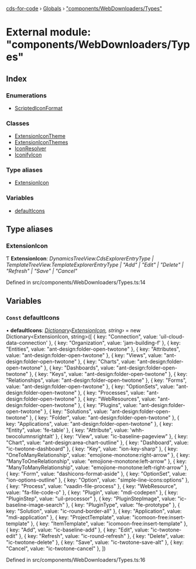 [cds-for-code](../README.md) › [Globals](../globals.md) › ["components/WebDownloaders/Types"](_components_webdownloaders_types_.md)

# External module: "components/WebDownloaders/Types"

## Index

### Enumerations

* [ScriptedIconFormat](../enums/_components_webdownloaders_types_.scriptediconformat.md)

### Classes

* [ExtensionIconTheme](../classes/_components_webdownloaders_types_.extensionicontheme.md)
* [ExtensionIconThemes](../classes/_components_webdownloaders_types_.extensioniconthemes.md)
* [IconResolver](../classes/_components_webdownloaders_types_.iconresolver.md)
* [IconifyIcon](../classes/_components_webdownloaders_types_.iconifyicon.md)

### Type aliases

* [ExtensionIcon](_components_webdownloaders_types_.md#extensionicon)

### Variables

* [defaultIcons](_components_webdownloaders_types_.md#const-defaulticons)

## Type aliases

###  ExtensionIcon

Ƭ **ExtensionIcon**: *DynamicsTreeView.CdsExplorerEntryType | TemplateTreeView.TemplateExplorerEntryType | "Add" | "Edit" | "Delete" | "Refresh" | "Save" | "Cancel"*

Defined in src/components/WebDownloaders/Types.ts:14

## Variables

### `Const` defaultIcons

• **defaultIcons**: *[Dictionary](../classes/_core_types_dictionary_.dictionary.md)‹[ExtensionIcon](_components_webdownloaders_types_.md#extensionicon), string›* = new Dictionary<ExtensionIcon, string>([
    { key: "Connection", value: 'uil-cloud-data-connection' },
    { key: "Organization", value: 'jam-building-f' },
    { key: "Entities", value: "ant-design:folder-open-twotone" },
    { key: "Attributes", value: "ant-design:folder-open-twotone" },
    { key: "Views", value: "ant-design:folder-open-twotone" },
    { key: "Charts", value: "ant-design:folder-open-twotone" },
    { key: "Dashboards", value: "ant-design:folder-open-twotone" },
    { key: "Keys", value: "ant-design:folder-open-twotone" },
    { key: "Relationships", value: "ant-design:folder-open-twotone" },
    { key: "Forms", value: "ant-design:folder-open-twotone" },
    { key: "OptionSets", value: "ant-design:folder-open-twotone" },
    { key: "Processes", value: "ant-design:folder-open-twotone" },
    { key: "WebResources", value: "ant-design:folder-open-twotone" },
    { key: "Plugins", value: "ant-design:folder-open-twotone" },
    { key: "Solutions", value: "ant-design:folder-open-twotone" },
	{ key: "Folder", value: "ant-design:folder-open-twotone" },
	{ key: "Applications", value: "ant-design:folder-open-twotone" },
    { key: "Entity", value: 'fe-table' },
    { key: "Attribute", value: 'whh-twocolumnsrightalt' },
    { key: "View", value: "ic-baseline-pageview" },
    { key: "Chart", value: "ant-design:area-chart-outline" },
    { key: "Dashboard", value: "ic-twotone-dashboard" },
    { key: "Key", value: "ion-key-sharp" },
    { key: "OneToManyRelationship", value: "emojione-monotone:right-arrow" },
    { key: "ManyToOneRelationship", value: "emojione-monotone:left-arrow" },
    { key: "ManyToManyRelationship", value: "emojione-monotone:left-right-arrow" },
    { key: "Form", value: "dashicons-format-aside" },
	{ key: "OptionSet", value: "ion-options-outline" },
	{ key: "Option", value: "simple-line-icons:options" },
    { key: "Process", value: "vaadin-file-process" },
    { key: "WebResource", value: "fa-file-code-o" },
    { key: "Plugin", value: "mdi-codepen" },
    { key: "PluginStep", value: "uil-processor" },
    { key: "PluginStepImage", value: "ic-baseline-image-search" },
    { key: "PluginType", value: "fe-prototype" },
    { key: "Solution", value: "ic-round-border-all" },
	{ key: "Application", value: "mdi-application" },
    { key: "ProjectTemplate", value: "icomoon-free:insert-template" },
    { key: "ItemTemplate", value: "icomoon-free:insert-template" },
    { key: "Add", value: "ic-baseline-add" },
    { key: "Edit", value: "ic-twotone-edit" },
    { key: "Refresh", value: "ic-round-refresh" },
    { key: "Delete", value: "ic-twotone-delete" },
    { key: "Save", value: "ic-twotone-save-alt" },
    { key: "Cancel", value: "ic-twotone-cancel" },
])

Defined in src/components/WebDownloaders/Types.ts:16
